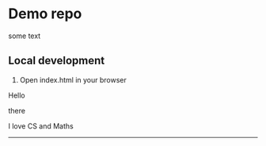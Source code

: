 # Demo repo

some text

## Local development

1. Open index.html in your browser

<div>Hello</div>
<p>there</p>
<p>I love CS and Maths</p>

---
